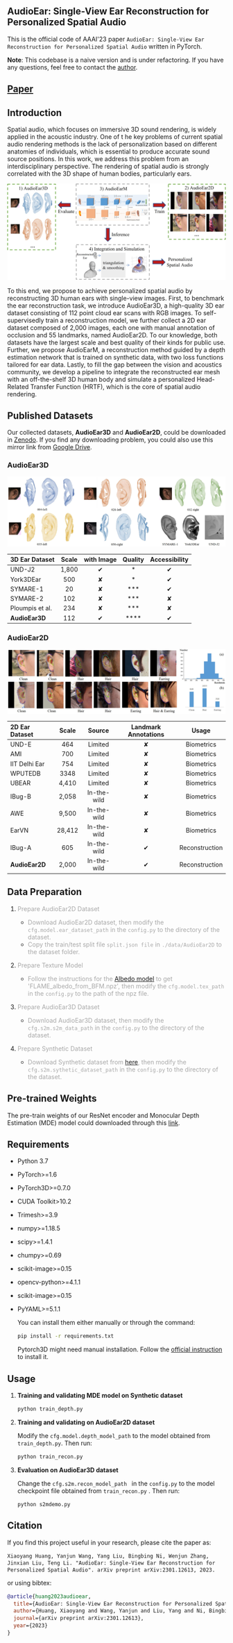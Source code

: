 ## AudioEar: Single-View Ear Reconstruction for Personalized Spatial Audio

This is the official code of AAAI'23 paper ``AudioEar: Single-View Ear Reconstruction for Personalized Spatial Audio`` written in PyTorch.

**Note**: This codebase is a naive version and is under refactoring. If you have any questions, feel free to contact the <a href="mailto:huangxiaoyang@sjtu.edu.cn">author</a>.

## [Paper](https://arxiv.org/abs/2301.12613)

## Introduction

Spatial audio, which focuses on immersive 3D sound rendering, is widely applied in the acoustic industry. One of t   he key problems of current spatial audio rendering methods is the lack of personalization based on different anatomies of individuals, which is essential to produce accurate sound source positions. In this work, we address this problem from an interdisciplinary perspective. The rendering of spatial audio is strongly correlated with the 3D shape of human bodies, particularly ears. 

![](./assets/pipeline.jpg)

To this end, we propose to achieve personalized spatial audio by reconstructing 3D human ears with single-view images. First, to benchmark the ear reconstruction task, we introduce AudioEar3D, a high-quality 3D ear dataset consisting of 112 point cloud ear scans with RGB images. To self-supervisedly train a reconstruction model, we further collect a 2D ear dataset composed of 2,000 images, each one with manual annotation of occlusion and 55 landmarks, named AudioEar2D. To our knowledge, both datasets have the largest scale and best quality of their kinds for public use. Further, we propose AudioEarM, a reconstruction method guided by a depth estimation network that is trained on synthetic data, with two loss functions tailored for ear data. Lastly, to fill the gap between the vision and acoustics community, we develop a pipeline to integrate the reconstructed ear mesh with an off-the-shelf 3D human body and simulate a personalized Head-Related Transfer Function (HRTF), which is the core of spatial audio rendering.

## Published Datasets

Our collected datasets, **AudioEar3D** and **AudioEar2D**, could be downloaded in [Zenodo](https://zenodo.org/record/7592895#.Y9nobHBByNc).  If you find any downloading problem, you could also use this mirror link from [Google Drive](https://drive.google.com/drive/folders/1fWTtaFVkEAgLQRz55h8jQt7eJ6omFjxK?usp=sharing). 



### AudioEar3D

![](./assets/audioear3d.jpg)

| 3D Ear Dataset  | Scale  | with Image| Quality| Accessibility|
|:----            | :----: |  :----:   | :----: | :----:       |  
|UND-J2           | 1,800  |&#10004;   |\*      |&#10004;      |
|York3DEar        | 500    |&#10008;   |\*      |&#10004;      |
|SYMARE-1         | 20     |&#10008;   |\*\*\*  |&#10004;      |
|SYMARE-2         | 102    |&#10008;   |\*\*\*  |&#10008;      |
|Ploumpis et al.  | 234    |&#10008;   |\*\*\*  |&#10008;      |
|**AudioEar3D**   | 112    |&#10004;   |\*\*\*\*|&#10004;      |



### AudioEar2D

![](./assets/audioear2d.jpg)

| 2D Ear Dataset | Scale  | Source    |Landmark Annotations| Usage     |
|:----           | :----: |  :----:   | :----:    |:----:     |  
|UND-E           | 464    |Limited   |&#10008;      |Biometrics      |
|AMI             | 700    |Limited   |&#10008;      |Biometrics      |
|IIT Delhi Ear   | 754    |Limited   |&#10008;  |Biometrics      |
|WPUTEDB         | 3348   |Limited   |&#10008;  |Biometrics      |
|UBEAR           | 4,410  |Limited   |&#10008;  |Biometrics      |
|IBug-B          | 2,058  |In-the-wild   |&#10008;  |Biometrics      |
|AWE             | 9,500  |In-the-wild   |&#10008;  |Biometrics      |
|EarVN           | 28,412 |In-the-wild   |&#10008;  |Biometrics      |
|IBug-A          | 605    |In-the-wild   |&#10004;  |Reconstruction     |
|**AudioEar2D**  | 2,000  |In-the-wild   |&#10004;  |Reconstruction      |




## Data Preparation

1. <font color=#A9A9A9>Prepare AudioEar2D Dataset</font>

   - <font color=#A9A9A9>Download AudioEar2D dataset, then modify the ``cfg.model.ear_dataset_path`` in the ``config.py`` to the directory of the dataset.</font>
   - <font color=#A9A9A9>Copy the train/test split file ``split.json file`` in ``./data/AudioEar2D`` to the dataset folder.</font>
   
2. <font color=#A9A9A9>Prepare Texture Model</font>
   
   - <font color=#A9A9A9>Follow the instructions for the [Albedo model](https://github.com/TimoBolkart/BFM_to_FLAME) to get 'FLAME_albedo_from_BFM.npz', then modify the ``cfg.model.tex_path`` in the ``config.py`` to the path of the npz file.</font>
   
3. <font color=#A9A9A9>Prepare AudioEar3D Dataset</font>
   
   - <font color=#A9A9A9>Download AudioEar3D dataset, then modify the ``cfg.s2m.s2m_data_path`` in the ``config.py`` to the directory of the dataset. </font>
   
4. <font color=#A9A9A9>Prepare Synthetic Dataset</font>

   - <font color=#A9A9A9>Download Synthetic dataset from [here](https://drive.google.com/drive/folders/1fWTtaFVkEAgLQRz55h8jQt7eJ6omFjxK?usp=sharing), then modify the ``cfg.s2m.sythetic_dataset_path`` in the ``config.py`` to the directory of the dataset. </font>

## Pre-trained Weights

The pre-train weights of our ResNet encoder and Monocular Depth Estimation (MDE) model could downloaded through this [link](https://drive.google.com/drive/folders/1fWTtaFVkEAgLQRz55h8jQt7eJ6omFjxK?usp=sharing).

## Requirements


- Python 3.7 

- PyTorch>=1.6

- PyTorch3D>=0.7.0

- CUDA Toolkit>10.2

- Trimesh>=3.9

- numpy>=1.18.5

- scipy>=1.4.1 

- chumpy>=0.69

- scikit-image>=0.15 

- opencv-python>=4.1.1 

- scikit-image>=0.15

- PyYAML>=5.1.1 

  You can install them either manually or through the command:

  ``` bash
  pip install -r requirements.txt
  ```

  Pytorch3D might need manual installation. Follow the [official instruction](https://github.com/facebookresearch/pytorch3d) to install it.




## Usage

1. **Training and validating MDE model on Synthetic dataset**

   ```python
   python train_depth.py
   ```

2. **Training and validating on AudioEar2D dataset**

   Modify the  ``cfg.model.depth_model_path``  to the model obtained from ``train_depth.py``. Then run:

   ```python
   python train_recon.py
   ```

3. **Evaluation on AudioEar3D dataset**

   Change the ``cfg.s2m.recon_model_path `` in the ``config.py`` to the model checkpoint file obtained from ``train_recon.py`` . Then run:

   ```
   python s2mdemo.py
   ```

## Citation

If you find this project useful in your research, please cite the paper as:

```
Xiaoyang Huang, Yanjun Wang, Yang Liu, Bingbing Ni, Wenjun Zhang, Jinxian Liu, Teng Li. "AudioEar: Single-View Ear Reconstruction for Personalized Spatial Audio". arXiv preprint arXiv:2301.12613, 2023.
```

or using bibtex:

``` bibtex
@article{huang2023audioear,
  title={AudioEar: Single-View Ear Reconstruction for Personalized Spatial Audio},
  author={Huang, Xiaoyang and Wang, Yanjun and Liu, Yang and Ni, Bingbing and Zhang Wenjun and Liu Jinxian and Li, Teng},
  journal={arXiv preprint arXiv:2301.12613},
  year={2023}
}
```